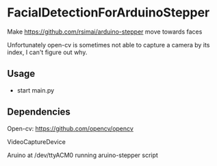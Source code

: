 # FacialDetectionForArduinoStepper



Make https://github.com/rsimai/arduino-stepper move towards faces

Unfortunately open-cv is sometimes not able to capture a camera by its index, I can't figure out why.

## Usage
- start main.py

## Dependencies
Open-cv: https://github.com/opencv/opencv

VideoCaptureDevice

Aruino at /dev/ttyACM0 running aruino-stepper script
